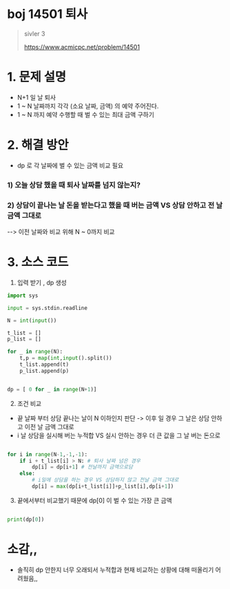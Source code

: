 # boj 14501 퇴사
> sivler 3
> 
> https://www.acmicpc.net/problem/14501


# 1. 문제 설명
- N+1 일 날 퇴사 
- 1 ~ N 날짜까지 각각 (소요 날짜, 금액) 의 예약 주어진다.
- 1 ~ N 까지 예약 수행할 때 벌 수 있는 최대 금액 구하기

# 2. 해결 방안
- dp 로 각 날짜에 벌 수 있는 금액 비교 필요

### 1) 오늘 상담 했을 때 퇴사 날짜를 넘지 않는지?
### 2) 상담이 끝나는 날 돈을 받는다고 했을 때 버는 금액 VS 상담 안하고 전 날 금액 그대로
--> 이전 날짜와 비교 위해 N ~ 0까지 비교

# 3. 소스 코드
1. 입력 받기 , dp 생성
```python
import sys

input = sys.stdin.readline

N = int(input())

t_list = []
p_list = []

for _ in range(N):
    t,p = map(int,input().split())
    t_list.append(t)
    p_list.append(p)


dp = [ 0 for _ in range(N+1)]

```

2. 조건 비교
- 끝 날짜 부터 상담 끝나는 날이 N 이하인지 판단 
-> 이후 일 경우 그 날은 상담 안하고 이전 날 금액 그대로
- i 날 상담을 실시해 버는 누적합 VS 실시 안하는 경우 더 큰 값을 그 날 버는 돈으로
```python

for i in range(N-1,-1,-1):
    if i + t_list[i] > N: # 퇴사 날짜 넘은 경우
        dp[i] = dp[i+1] # 전날까지 금액으로담
    else:
        # i일에 상담을 하는 경우 VS 상담하지 않고 전날 금액 그대로
        dp[i] = max(dp[i+t_list[i]]+p_list[i],dp[i+1])
```
3. 끝에서부터 비교했기 때문에 dp[0] 이 벌 수 있는 가장 큰 금액
```python

print(dp[0])
```

# 소감,,
- 솔직히 dp 안한지 너무 오래되서 누적합과 현재 비교하는 상황에 대해 
떠올리기 어려웠음,,